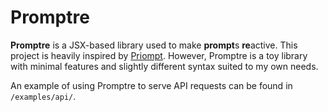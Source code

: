 # Promptre

**Promptre** is a JSX-based library used to make **prompt**s **re**active. This project is heavily inspired by [Priompt](https://github.com/anysphere/priompt). However, Promptre is a toy library with minimal features and slightly different syntax suited to my own needs.

An example of using Promptre to serve API requests can be found in `/examples/api/`.
